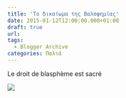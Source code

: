 ```yaml
---
title: 'Το δικαίωμα της Βαλσφημίας'
date: 2015-01-12T12:00:00.000+01:00
draft: true
url: 
tags:
  - Blogger Archive
categories: Παλιά
---
```


Le droit de blasphème est sacré

  

[![](https://blogger.googleusercontent.com/img/b/R29vZ2xl/AVvXsEhw0lnzbMHlT0Si612pmX2QrLHwWkPDZQ6S_ScZhI7R1NDBXVf455Gv3MGGefIQwB4qnn77hrQ3OPjJ5tdUDNg5tF763N5_JuQ_of8CCp2E38JjMpcYimraLBmpXJY4Y-4O4z9E1KvoaY0/s1600/Charb3.jpg)](https://blogger.googleusercontent.com/img/b/R29vZ2xl/AVvXsEhw0lnzbMHlT0Si612pmX2QrLHwWkPDZQ6S_ScZhI7R1NDBXVf455Gv3MGGefIQwB4qnn77hrQ3OPjJ5tdUDNg5tF763N5_JuQ_of8CCp2E38JjMpcYimraLBmpXJY4Y-4O4z9E1KvoaY0/s1600/Charb3.jpg)
